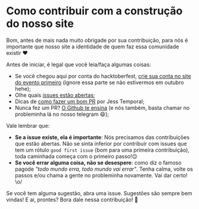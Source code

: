 # Como contribuir com a construção do nosso site

Bom, antes de mais nada muito obrigade por sua contribuição, para nós é importante que nosso site a identidade de quem faz essa comunidade existir :heart:

Antes de iniciar, é legal que você leia/faça algumas coisas:

- Se você chegou aqui por conta do hacktoberfest, [crie sua conta no site do evento primeiro](https://hacktoberfest.digitalocean.com/) (ignore essa parte se não estivermos em outubro hehe);
- Olhe quais [issues estão abertas](https://github.com/pyladiesrecife/site/issues);
- Dicas de [como fazer um bom PR](https://jtemporal.com/5-dicas-para-fazer-o-seu-pull-request-brilhar/) por Jess Temporal;
- Nunca fez um PR? [O Github te ensina](https://docs.github.com/pt/github/collaborating-with-pull-requests/proposing-changes-to-your-work-with-pull-requests/creating-a-pull-request) (e nós também, basta chamar no probleminha lá no nosso telegram :smile:);

Vale lembrar que:
 - **Se a issue existe, ela é importante**: Nós precisamos das contribuições que estão abertas. Não se sinta inferior por contribuir com issues que tem um rótulo `good first issue` (bom para uma primeira contribuição), toda caminhada começa com o primeiro passo!😉
 - **Se você errar alguma coisa, não se desespere**: como diz o famoso pagode *"todo mundo erra, todo mundo vai errar"*. Tenha calma, volte os passos e/ou chama a gente no probleminha novamente. Vai dar certo! \o/


Se você tem alguma sugestão, abra uma issue. Sugestões são sempre bem vindas! 
E ai, prontes? Bora dale nessa contribuição! 🚀
